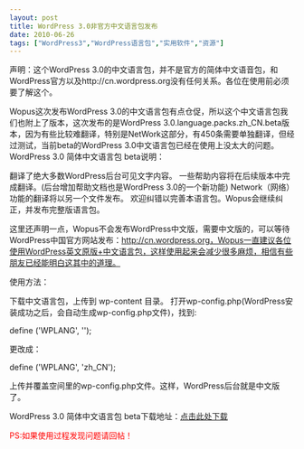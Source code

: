 ```yaml
---
layout: post
title: WordPress 3.0非官方中文语言包发布		
date: 2010-06-26
tags: ["WordPress3","WordPress语言包","实用软件","资源"]
---
```


声明：这个WordPress 3.0的中文语言包，并不是官方的简体中文语音包，和WordPress官方以及http://cn.wordpress.org没有任何关系。各位在使用前必须要了解这个。

Wopus这次发布WordPress 3.0的中文语言包有点仓促，所以这个中文语言包我们也附上了版本，这次发布的是WordPress 3.0.language.packs.zh_CN.beta版本，因为有些比较难翻译，特别是NetWork这部分，有450条需要单独翻译，但经过测试，当前beta的WordPress 3.0中文语言包已经在使用上没太大的问题。
WordPress 3.0 简体中文语言包 beta说明：

翻译了绝大多数WordPress后台可见文字内容。
一些帮助内容将在后续版本中完成翻译。(后台增加帮助文档也是WordPress 3.0的一个新功能)
Network（网络）功能的翻译将以另一个文件发布。
欢迎纠错以完善本语言包。Wopus会继续纠正，并发布完整版语言包。

这里还声明一点，Wopus不会发布WordPress中文版，需要中文版的，可以等待WordPress中国官方网站发布：http://cn.wordpress.org，Wopus一直建议各位使用WordPress英文原版+中文语言包，这样使用起来会减少很多麻烦，相信有些朋友已经能明白这其中的道理。

使用方法：

下载中文语言包，上传到 wp-content 目录。
打开wp-config.php(WordPress安装成功之后，会自动生成wp-config.php文件)，找到:

define ('WPLANG', '');

更改成：

define ('WPLANG', 'zh_CN');

上传并覆盖空间里的wp-config.php文件。这样，WordPress后台就是中文版了。

WordPress 3.0 简体中文语言包 beta下载地址：<a href="http://wopus.googlecode.com/files/WordPress%203.0_language.zh_CN.Pack.wopus.beta.zip" target="_blank">点击此处下载</a>

<span style="color: red;">PS:如果使用过程发现问题请回帖！		